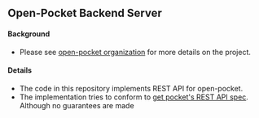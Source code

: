 ## Open-Pocket Backend Server

#### Background

- Please see [open-pocket organization](https://github.com/open-pocket)
for more details on the project.


#### Details 

- The code in this repository implements REST API for open-pocket.
- The implementation tries to conform to [get pocket's REST API
  spec](https://getpocket.com/developer/docs/overview). Although no
  guarantees are made
